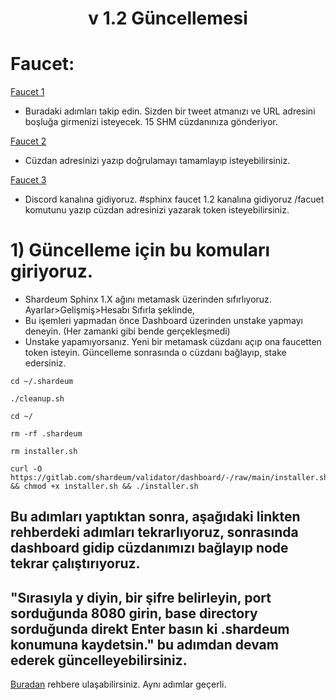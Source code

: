 <h1 align="center">v 1.2 Güncellemesi
  
# Faucet:
  [Faucet 1](https://faucet-sphinx.shardeum.org/)
  * Buradaki adımları takip edin. Sizden bir tweet atmanızı ve URL adresini boşluğa girmenizi isteyecek. 15 SHM cüzdanınıza gönderiyor.
  
  
  [Faucet 2](https://chaindrop.org/?chainid=8082&token=0xeeeeeeeeeeeeeeeeeeeeeeeeeeeeeeeeeeeeeeee)
  * Cüzdan adresinizi yazıp doğrulamayı tamamlayıp isteyebilirsiniz.
  
  
  
  [Faucet 3](https://discord.gg/bGDhemDwym)
  * Discord kanalına gidiyoruz. #sphinx faucet 1.2 kanalına gidiyoruz /facuet komutunu yazıp cüzdan adresinizi yazarak token isteyebilirsiniz.

# 1) Güncelleme için bu komuları giriyoruz.
  - Shardeum Sphinx 1.X ağını metamask üzerinden sıfırlıyoruz. Ayarlar>Gelişmiş>Hesabı Sıfırla şeklinde,
  - Bu işemleri yapmadan önce Dashboard üzerinden unstake yapmayı deneyin. (Her zamanki gibi bende gerçekleşmedi)
  - Unstake yapamıyorsanız. Yeni bir metamask cüzdanı açıp ona faucetten token isteyin. Güncelleme sonrasında o cüzdanı bağlayıp, stake edersiniz.

```
cd ~/.shardeum
```
```
./cleanup.sh
```
```
cd ~/
```
```
rm -rf .shardeum
```
```
rm installer.sh
```
```
curl -O https://gitlab.com/shardeum/validator/dashboard/-/raw/main/installer.sh && chmod +x installer.sh && ./installer.sh
```

## Bu adımları yaptıktan sonra, aşağıdaki linkten rehberdeki adımları tekrarlıyoruz, sonrasında dashboard gidip cüzdanımızı bağlayıp node tekrar çalıştırıyoruz.
## "Sırasıyla y diyin, bir şifre belirleyin, port sorduğunda 8080 girin, base directory sorduğunda direkt Enter basın ki .shardeum konumuna kaydetsin." bu adımdan devam ederek güncelleyebilirsiniz.
 [Buradan](https://github.com/CoinHuntersTR/Shardeum-Sphinx-Betatesneti#2-shardeum-validator-kurulumu) rehbere ulaşabilirsiniz. Aynı adımlar geçerli.
  
